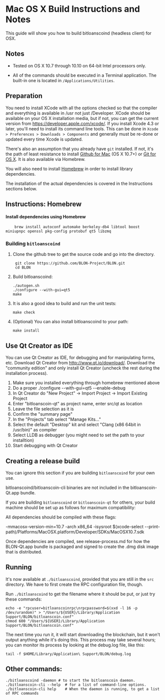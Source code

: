 Mac OS X Build Instructions and Notes
====================================
This guide will show you how to build bitloanscoind (headless client) for OSX.

Notes
-----

* Tested on OS X 10.7 through 10.10 on 64-bit Intel processors only.

* All of the commands should be executed in a Terminal application. The
built-in one is located in `/Applications/Utilities`.

Preparation
-----------

You need to install XCode with all the options checked so that the compiler
and everything is available in /usr not just /Developer. XCode should be
available on your OS X installation media, but if not, you can get the
current version from https://developer.apple.com/xcode/. If you install
Xcode 4.3 or later, you'll need to install its command line tools. This can
be done in `Xcode > Preferences > Downloads > Components` and generally must
be re-done or updated every time Xcode is updated.

There's also an assumption that you already have `git` installed. If
not, it's the path of least resistance to install [Github for Mac](https://mac.github.com/)
(OS X 10.7+) or
[Git for OS X](https://code.google.com/p/git-osx-installer/). It is also
available via Homebrew.

You will also need to install [Homebrew](http://brew.sh) in order to install library
dependencies.

The installation of the actual dependencies is covered in the Instructions
sections below.

Instructions: Homebrew
----------------------

#### Install dependencies using Homebrew

        brew install autoconf automake berkeley-db4 libtool boost miniupnpc openssl pkg-config protobuf qt5 libzmq

### Building `bitloanscoind`

1. Clone the github tree to get the source code and go into the directory.

        git clone https://github.com/BLON-Project/BLON.git
        cd BLON

2.  Build bitloanscoind:

        ./autogen.sh
        ./configure --with-gui=qt5
        make

3.  It is also a good idea to build and run the unit tests:

        make check

4.  (Optional) You can also install bitloanscoind to your path:

        make install

Use Qt Creator as IDE
------------------------
You can use Qt Creator as IDE, for debugging and for manipulating forms, etc.
Download Qt Creator from http://www.qt.io/download/. Download the "community edition" and only install Qt Creator (uncheck the rest during the installation process).

1. Make sure you installed everything through homebrew mentioned above
2. Do a proper ./configure --with-gui=qt5 --enable-debug
3. In Qt Creator do "New Project" -> Import Project -> Import Existing Project
4. Enter "bitloanscoin-qt" as project name, enter src/qt as location
5. Leave the file selection as it is
6. Confirm the "summary page"
7. In the "Projects" tab select "Manage Kits..."
8. Select the default "Desktop" kit and select "Clang (x86 64bit in /usr/bin)" as compiler
9. Select LLDB as debugger (you might need to set the path to your installtion)
10. Start debugging with Qt Creator

Creating a release build
------------------------
You can ignore this section if you are building `bitloanscoind` for your own use.

bitloanscoind/bitloanscoin-cli binaries are not included in the bitloanscoin-Qt.app bundle.

If you are building `bitloanscoind` or `bitloanscoin-qt` for others, your build machine should be set up
as follows for maximum compatibility:

All dependencies should be compiled with these flags:

 -mmacosx-version-min=10.7
 -arch x86_64
 -isysroot $(xcode-select --print-path)/Platforms/MacOSX.platform/Developer/SDKs/MacOSX10.7.sdk

Once dependencies are compiled, see release-process.md for how the BLON-Qt.app
bundle is packaged and signed to create the .dmg disk image that is distributed.

Running
-------

It's now available at `./bitloanscoind`, provided that you are still in the `src`
directory. We have to first create the RPC configuration file, though.

Run `./bitloanscoind` to get the filename where it should be put, or just try these
commands:

    echo -e "rpcuser=bitloanscoinrpc\nrpcpassword=$(xxd -l 16 -p /dev/urandom)" > "/Users/${USER}/Library/Application Support/BLON/bitloanscoin.conf"
    chmod 600 "/Users/${USER}/Library/Application Support/BLON/bitloanscoin.conf"

The next time you run it, it will start downloading the blockchain, but it won't
output anything while it's doing this. This process may take several hours;
you can monitor its process by looking at the debug.log file, like this:

    tail -f $HOME/Library/Application\ Support/BLON/debug.log

Other commands:
-------

    ./bitloanscoind -daemon # to start the bitloanscoin daemon.
    ./bitloanscoin-cli --help  # for a list of command-line options.
    ./bitloanscoin-cli help    # When the daemon is running, to get a list of RPC commands
